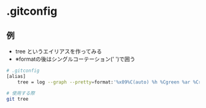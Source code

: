 # .gitconfig

## 例
- tree というエイリアスを作ってみる
- ※formatの後はシングルコーテーション(' ')で囲う
```sh
# .gitconfig
[alias]
    tree = log --graph --pretty=format:'%x09%C(auto) %h %Cgreen %ar %Creset%x09by"%C(cyan ul)%an%Creset" %x09%C(auto)%s %d'

# 使用する際
git tree
```
